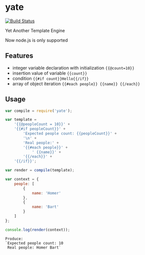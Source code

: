 # yate
[![Build Status](https://travis-ci.org/melihovv/yate.svg?branch=master)](https://travis-ci.org/melihovv/yate)

Yet Another Template Engine

Now node.js is only supported

## Features
- integer variable declaration with initialization `{{@count=10}}`
- insertion value of variable `{{count}}`
- condition `{{#if count}}Hello{{/if}}`
- array of object iteration `{{#each people}} {{name}} {{/each}}`

## Usage

```javascript
var compile = require('yate');

var template =
    '{{@peopleCount = 10}}' +
    '{{#if peopleCount}}' +
        'Expected people count: {{peopleCount}}' +
        '\n' +
        'Real people:' +
        '{{#each people}}' +
            ' {{name}}' +
        '{{/each}}' +
    '{{/if}}';

var render = compile(template);

var context = {
    people: [
        {
            name: 'Homer'
        },
        {
            name: 'Bart'
        }
    ]
};

console.log(render(context));
```
```
Produce:
`Expected people count: 10
 Real people: Homer Bart`
```
